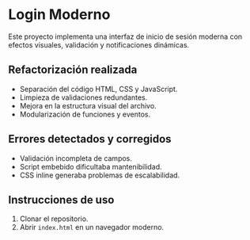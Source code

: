 # Login Moderno

Este proyecto implementa una interfaz de inicio de sesión moderna con efectos visuales, validación y notificaciones dinámicas.

## Refactorización realizada

- Separación del código HTML, CSS y JavaScript.
- Limpieza de validaciones redundantes.
- Mejora en la estructura visual del archivo.
- Modularización de funciones y eventos.

## Errores detectados y corregidos

- Validación incompleta de campos.
- Script embebido dificultaba mantenibilidad.
- CSS inline generaba problemas de escalabilidad.

## Instrucciones de uso

1. Clonar el repositorio.
2. Abrir `index.html` en un navegador moderno.
